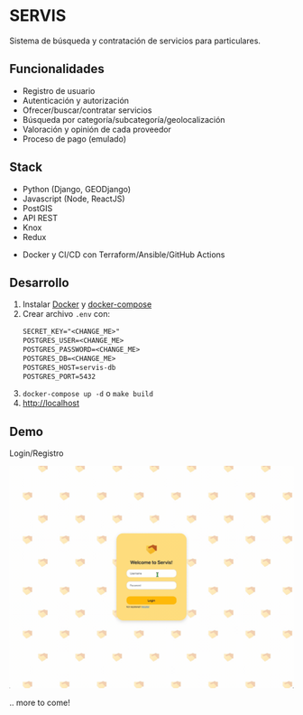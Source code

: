 # SERVIS

Sistema de búsqueda y contratación de servicios para particulares.

## Funcionalidades

- Registro de usuario 
- Autenticación y autorización
- Ofrecer/buscar/contratar servicios 
- Búsqueda por categoría/subcategoría/geolocalización
- Valoración y opinión de cada proveedor 
- Proceso de pago (emulado)

## Stack

- Python (Django, GEODjango)
- Javascript (Node, ReactJS)
- PostGIS
- API REST
- Knox
- Redux
+ Docker y CI/CD con Terraform/Ansible/GitHub Actions

## Desarrollo

1. Instalar [Docker](https://docs.docker.com/engine/install/) y [docker-compose](https://docs.docker.com/compose/install/)
2. Crear archivo `.env` con:
   ```
   SECRET_KEY="<CHANGE_ME>"
   POSTGRES_USER=<CHANGE_ME>
   POSTGRES_PASSWORD=<CHANGE_ME>
   POSTGRES_DB=<CHANGE_ME>
   POSTGRES_HOST=servis-db
   POSTGRES_PORT=5432	
   ```
3. `docker-compose up -d` o `make build`
4. [http://localhost](http://localhost)

## Demo

Login/Registro

![loginregister](servis/images/loginregister.gif)

.. more to come!
